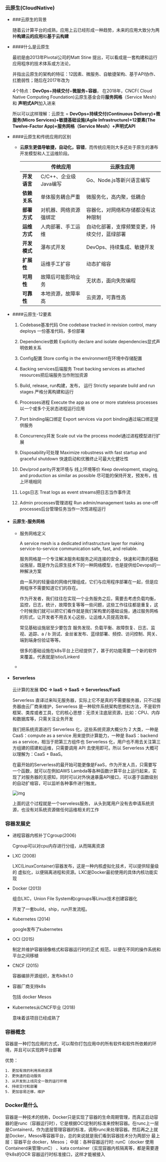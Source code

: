 ### 云原生(CloudNative)

- ###云原生的背景

  随着云计算平台的成熟，应用上云已经形成一种趋势，未来的应用大致分为两种**构建云的应用**和**基于云构建**

- ####什么是云原生

  最初是由2013年Pivotal公司的Matt Stine 提出，可以看成是一套构建和运行应用程序的技术体系或方法论，

  并指出云原生的架构的特征：12因素、微服务、自敏捷架构、基于API协作、扛脆弱性；随后在2017年改为

  4个特点：**DevOps**+**持续交付**+**微服务**+**容器**， 在2018年，CNCF( Cloud Native Computing Foundation)云原生基金会将**服务网格**（Service Mesh）和 **声明式API**加入进来

  所以可以这样理解：云原生 = **DevOps+持续交付(Continuous Delivery)+微服务(Micro Services)+敏捷基础设施(Agile Infrastructure)+12要素(The Twelve-Factor App)+服务网格（Service Mesh）+声明式API**

- ####云原生和传统应用的区别

  - **云原生更倡导敏捷，自动化，容错**，而传统应用则大多还处于原生的瀑布开发模型和人工运维阶段。

    |              | **传统应用**           | 云原生应用                                   |
    | ------------ | ---------------------- | -------------------------------------------- |
    | **开发语言** | C/C++、企业级Java编写  | Go、Node.js等新兴语言编写                    |
    | **依赖关系** | 单体服务耦合严重       | 微服务化，高内聚，低耦合                     |
    | **部署方式** | 对机器、网络资源强绑定 | 容器化，对网络和存储都没有这种限制           |
    | **运维方式** | 人肉部署、手工运维     | 自动化部署，支撑频繁变更，持续交付，蓝绿部署 |
    | **开发模式** | 瀑布式开发             | DevOps、持续集成、敏捷开发                   |
    | **扩展性**   | 运维手工扩容           | 动态扩缩容                                   |
    | **可用性**   | 故障后可能影响业务     | 无状态，面向失败编程                         |
    | **可靠性**   | 本地资源，故障率高     | 云资源，可靠性高                             |

- ####云原生-12要素

  1. Codebase基准代码
     One codebase tracked in revision control, many deploys 一份基准代码，多份部署

  2. Dependencies依赖
     Explicitly declare and isolate dependencies显式声明依赖关系
  3. Config配置
     Store config in the environment在环境中存储配置
  4. Backing services后端服务
     Treat backing services as attached resources把后端服务当作附加资源
  5. Build, release, run构建，发布， 运行
     Strictly separate build and run stages 严格分离构建和运行
  6. Processes进程
     Execute the app as one or more stateless processes以一个或多个无状态进程运行应用
  7. Port binding端口绑定
     Export services via port binding通过端口绑定提供服务
  8. Concurrency并发
     Scale out via the process model通过进程模型进行扩展
  9. Disposability可处理
     Maximize robustness with fast startup and graceful shutdown 快速启动和优雅终止可最大化健壮性
  10. Dev/prod parity开发环境与 线上环境等价
      Keep development, staging, and production as similar as possible 尽可能的保持开发，预发布，线上环境相同
  11. Logs日志
      Treat logs as event streams把日志当作事件流
  12. Admin processes管理进程
      Run admin/management tasks as one-off processes后台管理任务当作一次性进程运行

- #### 云原生-服务网格

  - 服务网格定义

    A service mesh is a dedicated infrastructure layer for making service-to-service communication safe, fast, and reliable.

    服务网格是一个专注解决服务和服务之间连接的安全，快速和可靠的基础设施层，既是作为云原生技术下的一种网络模型，也是提供给Devops的一种解决方案

    由一系列的轻量级的网络代理组成，它们与应用程序部署在一起，但是应用程序不需要知道它们的存在。

    作为开发者，我们往往在实现一个业务服务之后，需要去考虑负载均衡，监控，日志，统计，故障恢复等等一些问题，这些工作往往都是重复，这个时候我们就可以把它们看作就是我们架构里的基础设施，通过服务网格的形式，让开发者不用去关心这些，让运维人员提高效率。

    常见基础设施层至少要包含 服务发现、负载平衡、故障恢复、日志、监视、追踪、a / b 测试、金丝雀发布、蓝绿部署、频控、访问控制、网关、端到端身份验证等等。

    很多的基础设施在k8s平台上已经提供了，甚于的功能需要一个新的软件来覆盖，代表就是Istio/Linkerd

  - 

- #### Serverless

  云计算的发展 **IDC -> IaaS -> SaaS -> Serverless/FaaS**

  Serverless 直译过来叫无服务器，实际上它不是真的不需要服务器，只不过服务器由云厂商来维护，Serverless 是一种软件系统架构思想和方法，不是软件框架、类库或者工具，它的核心思想：无须关注底层资源，比如：CPU、内存和数据库等，只需关注业务开发

  我们把系统资源进行 Serverless 化，这些系统资源大概分为 2 大类，一种是 CaaS：compute as a service 用来提供计算能力，一种是 BaaS：backend as a service，相当于把第三方组件也 Serverless 化，用户也不用去关注第三方组建的搭建和运维，只需要调用 API 去使用即可。所以 Serverless 大概可以理解为：CaaS + BaaS。

  在最开始的Serverless的最开始可能更像是FaaS，作为开发人员，只需要写一个函数，就可以在例如AWS Lambda等各种函数计算平台上运行起来，实现了对服务器的无感知，同时可以对外快速暴露API接口，可以基于函数级别的自动扩缩容，可以监听各种事件进行触发。

  ![img](http://km.oa.com/files/photos/pictures/201911/1574672045_90_w2298_h1126.png)

  上面的这个过程就是一个serveless服务， 从头到尾用户没有去申请系统资源，也没有对系统资源做任何运维相关的工作

### 容器发展史

- 进程容器内核补丁Cgroup(2006)

  Cgroup可以对cpu内存进行分组，从而隔离资源 

- LXC (2008) 

  LXC(LinuxContainer)容器发布，这是一种内核虚拟化技术，可以提供轻量级的 虚拟化，以便隔离进程和资源。LXC是Docker最初使用的具体内核功能实现 

- Docker (2013)

  组合LXC，Union File System和cgroups等Linux技术创建容器化 

  开发了一套build，ship，run开发流程。 

- Kubernetes (2014) 

  google发布了kubernetes

- OCI (2015) 

  制定并维护容器镜像格式和容器运行时的正式 规范，以便在不同的操作系统和平台之间移植 

- CNCF (2015) 

  容器编排开源组织，发布k8s1.0

- 容器厂商支持k8s

  包括 docker Mesos

- Kubernetes从CNCF毕业 (2018) 

  意味着该项目已经成熟了

### 容器概念

容器是一种打包应用的方式，可以帮你打包应用中的所有软件和软件所依赖的环境，并且可以实现跨平台部署 

优势：

	1. 更加有效的利用系统资源
 	2. 更快速的启动服务
 	3. 从开发到上线完全一致的运行环境
 	4. 持续交付和部署
 	5. 更加容易迁移，维护

### Docker是什么

容器是一种技术的统称，Docker只是实现了容器的生命周期管理，而真正启动容器的是runc（容器运行时），它是根据OCI定制的标准来控制容器。在runc上一层是Containerd，作为底层管理容器的标准，调用runc来处理容器。然后再之上就是Docker，Mesos等容器平台，总的来说就是我们看到容器技术分为两部分 最上层：容器平台 docker，Mesos； 中层：各种容器运行时: runC（docker 使用Containerd来管理runC） 、kata container（实现容器内核隔离等，都是需要遵守k8s的OCR 容器运行时标准接口，这样才能被接入





